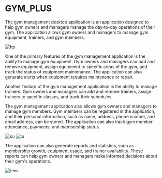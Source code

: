 # GYM_PLUS


The gym management desktop application is an application designed to help gym owners and managers manage the day-to-day operations of their gym. The application allows gym owners and managers to manage gym equipment, trainers, and gym members.


![hp](https://user-images.githubusercontent.com/65460301/230949408-8eda7aa2-789d-48db-87b3-feaf6d431fbf.png)


One of the primary features of the gym management application is the ability to manage gym equipment. Gym owners and managers can add and remove equipment, assign equipment to specific areas of the gym, and track the status of equipment maintenance. The application can also generate alerts when equipment requires maintenance or repair.

Another feature of the gym management application is the ability to manage trainers. Gym owners and managers can add and remove trainers, assign trainers to specific classes, and track their schedules. 

The gym management application also allows gym owners and managers to manage gym members. Gym members can be registered in the application, and their personal information, such as name, address, phone number, and email address, can be stored. The application can also track gym member attendance, payments, and membership status. 

![su](https://user-images.githubusercontent.com/65460301/230949428-5a064ffb-4f4c-49de-99f4-3fdaa1e762f1.png)
![lu](https://user-images.githubusercontent.com/65460301/230949419-5e0614bc-9b12-442f-aedc-314ebe0c7004.png)

The application can also generate reports and statistics, such as membership growth, equipment usage, and trainer availability. These reports can help gym owners and managers make informed decisions about their gym's operations.

![fees](https://user-images.githubusercontent.com/65460301/230949403-fc051560-7fae-41eb-9a2d-c260b3545ba2.png)
